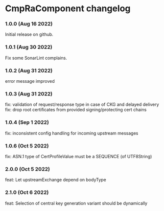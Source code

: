 # CmpRaComponent changelog

### 1.0.0 (Aug 16 2022)

Initial release on github.

### 1.0.1 (Aug 30 2022)

Fix some SonarLint complains.

### 1.0.2 (Aug 31 2022)

error message improved

### 1.0.3 (Aug 31 2022)

fix: validation of request/response type in case of CKG and delayed delivery
fix: drop root certificates from provided signing/protecting cert chains

### 1.0.4 (Sep 1 2022)

fix: inconsistent config handling for incoming upstream messages

### 1.0.6 (Oct 5 2022)

fix: ASN.1 type of CertProfileValue must be a SEQUENCE (of UTF8String)

### 2.0.0 (Oct 5 2022)

feat:  Let upstreamExchange depend on bodyType

### 2.1.0 (Oct 6 2022)

feat: Selection of central key generation variant should be dynamically



